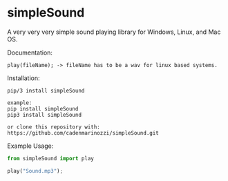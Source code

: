 # simpleSound
A very very very simple sound playing library for Windows, Linux, and Mac OS.

Documentation:
```
play(fileName); -> fileName has to be a wav for linux based systems.
```

Installation:
```
pip/3 install simpleSound

example:
pip install simpleSound
pip3 install simpleSound

or clone this repository with:
https://github.com/cadenmarinozzi/simpleSound.git
```

Example Usage:
```Python
from simpleSound import play

play("Sound.mp3");
```
